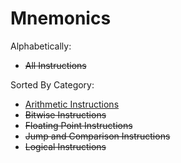 # Mnemonics
Alphabetically:
 * ~~All Instructions~~

Sorted By Category:
 * [Arithmetic Instructions](arithmetic.md)
 * ~~Bitwise Instructions~~
 * ~~Floating Point Instructions~~
 * ~~Jump and Comparison Instructions~~
 * ~~Logical Instructions~~
